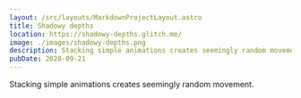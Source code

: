 ```yaml
---
layout: /src/layouts/MarkdownProjectLayout.astro
title: Shadowy depths
location: https://shadowy-depths.glitch.me/
image: ./images/shadowy-depths.png
description: Stacking simple animations creates seemingly random movement.
pubDate: 2020-09-21
---
```

Stacking simple animations creates seemingly random movement.